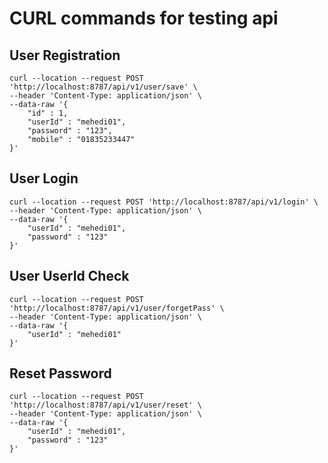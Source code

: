 # CURL commands for testing api

## User Registration

	curl --location --request POST 'http://localhost:8787/api/v1/user/save' \
	--header 'Content-Type: application/json' \
	--data-raw '{
	    "id" : 1,
	    "userId" : "mehedi01",
	    "password" : "123",
	    "mobile" : "01835233447"
	}'
	
## User Login
	
	curl --location --request POST 'http://localhost:8787/api/v1/login' \
	--header 'Content-Type: application/json' \
	--data-raw '{
	    "userId" : "mehedi01",
	    "password" : "123"
	}'
	
## User UserId Check

	curl --location --request POST 'http://localhost:8787/api/v1/user/forgetPass' \
	--header 'Content-Type: application/json' \
	--data-raw '{
	    "userId" : "mehedi01"
	}'

## Reset Password

	curl --location --request POST 'http://localhost:8787/api/v1/user/reset' \
	--header 'Content-Type: application/json' \
	--data-raw '{
	    "userId" : "mehedi01",
	    "password" : "123"
	}'
